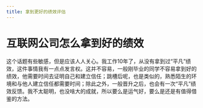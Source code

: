 ```yaml
---
title: 拿到更好的绩效评估
---
```

# 互联网公司怎么拿到好的绩效

这个话题有些敏感，但是应该人人关心。我工作10年了，从没有拿到过“平凡”绩效，这件事情我有一点点发言权。这并不容易，一般刚毕业的同学不容易拿到好的绩效，他需要时间去证明自己和建立信任；跳槽后呢，也是类似的，熟悉陌生的环境和与他人建立信任都需要时间；除此之外，一般晋升之后，也会有一次“平凡”绩效反馈。我不太聪明，也没啥大的成就，所以要么是运气好，要么是还是有值得借鉴的方法。



<ReferenceSource
:sources="[
{
title: '互联网公司怎么拿到好的绩效',
link: 'https://zhuanlan.zhihu.com/p/1925116921226982990',
site: '知乎',
author: '九老师',
date: '2025-07-06',
category: '专栏'
}
]"
/>
